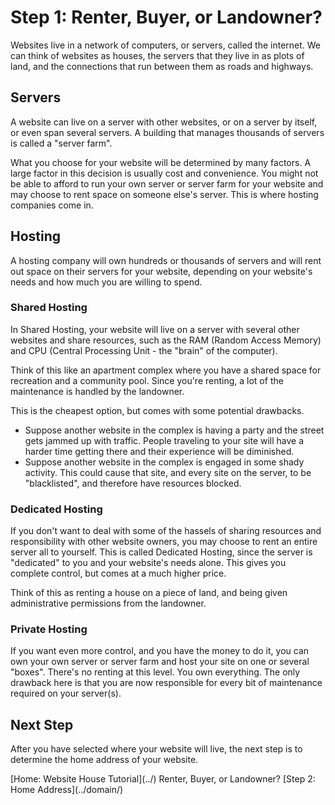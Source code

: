 # Step 1: Renter, Buyer, or Landowner?

Websites live in a network of computers, or servers, called the internet. We can think of websites as houses, the servers that they live in as plots of land, and the connections that run between them as roads and highways.

## Servers
A website can live on a server with other websites, or on a server by itself, or even span several servers. A building that manages thousands of servers is called a "server farm".

What you choose for your website will be determined by many factors. A large factor in this decision is usually cost and convenience. You might not be able to afford to run your own server or server farm for your website and may choose to rent space on someone else's server. This is where hosting companies come in.

## Hosting
A hosting company will own hundreds or thousands of servers and will rent out space on their servers for your website, depending on your website's needs and how much you are willing to spend.

### Shared Hosting
In Shared Hosting, your website will live on a server with several other websites and share resources, such as the RAM (Random Access Memory) and CPU (Central Processing Unit - the "brain" of the computer).

Think of this like an apartment complex where you have a shared space for recreation and a community pool. Since you're renting, a lot of the maintenance is handled by the landowner.

This is the cheapest option, but comes with some potential drawbacks. 
- Suppose another website in the complex is having a party and the street gets jammed up with traffic. People traveling to your site will have a harder time getting there and their experience will be diminished. 
- Suppose another website in the complex is engaged in some shady activity. This could cause that site, and every site on the server, to be "blacklisted", and therefore have resources blocked.

### Dedicated Hosting
If you don't want to deal with some of the hassels of sharing resources and responsibility with other website owners, you may choose to rent an entire server all to yourself. This is called Dedicated Hosting, since the server is "dedicated" to you and your website's needs alone. This gives you complete control, but comes at a much higher price.

Think of this as renting a house on a piece of land, and being given administrative permissions from the landowner.

### Private Hosting
If you want even more control, and you have the money to do it, you can own your own server or server farm and host your site on one or several "boxes". There's no renting at this level. You own everything. The only drawback here is that you are now responsible for every bit of maintenance required on your server(s).

## Next Step
After you have selected where your website will live, the next step is to determine the home address of your website.

<div style="display: flex; justify-content: space-between;">
[Home: Website House Tutorial](../)
Renter, Buyer, or Landowner?
[Step 2: Home Address](../domain/)  
</div>